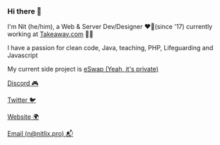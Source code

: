 
### Hi there 👋

I'm Nit (he/him), a Web & Server Dev/Designer ❤️‍🔥(since '17)  currently working at [Takeaway.com](https://takeaway.com) 🍲🥡

I have a passion for clean code, Java, teaching, PHP, Lifeguarding and Javascript

My current side project is [eSwap (Yeah, it's private)](https://eswap.pro)

[Discord 🎮](https://discord.com/users/567641525706686474)

[Twitter 🐦](https://twitter.com/nitlixis)

[Website 🌍](https://nitlix.pro/)

[Email (n@nitlix.pro) 📬](mailto:n@nitlix.pro)

